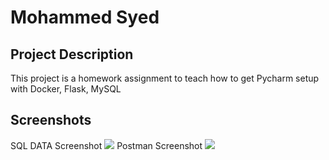 # Mohammed Syed
## Project Description
This project is a homework assignment to teach how to get Pycharm setup with Docker, Flask, MySQL

## Screenshots
SQL DATA Screenshot
<img src= "C:\Users\dell 3400\PycharmProjects\pythonProject3\screenshots\218Screenshot1.PNG">
Postman Screenshot
<img src= "C:\Users\dell 3400\PycharmProjects\pythonProject3\screenshots\PostMan1.PNG">